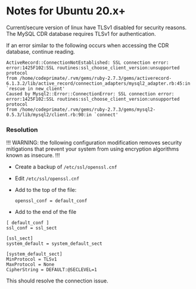 # Notes for Ubuntu 20.x+

Current/secure version of linux have TLSv1 disabled for security reasons. The MySQL CDR database requires TLSv1 for authentication.

If an error similar to the following occurs when accessing the CDR database, continue reading.

```
ActiveRecord::ConnectionNotEstablished: SSL connection error: error:1425F102:SSL routines:ssl_choose_client_version:unsupported protocol
from /home/codeprimate/.rvm/gems/ruby-2.7.3/gems/activerecord-6.1.3.2/lib/active_record/connection_adapters/mysql2_adapter.rb:45:in `rescue in new_client'
Caused by Mysql2::Error::ConnectionError: SSL connection error: error:1425F102:SSL routines:ssl_choose_client_version:unsupported protocol
from /home/codeprimate/.rvm/gems/ruby-2.7.3/gems/mysql2-0.5.3/lib/mysql2/client.rb:90:in `connect'
```

### Resolution

!!! WARNING: the following configuration modification removes security mitigations that prevent your system from using encryption algorithms known as insecure. !!!

* Create a backup of `/etc/ssl/openssl.cnf`
* Edit `/etc/ssl/openssl.cnf`
* Add to the top of the file:

	```
	openssl_conf = default_conf
	```

* Add to the end of the file

```
[ default_conf ]
ssl_conf = ssl_sect

[ssl_sect]
system_default = system_default_sect

[system_default_sect]
MinProtocol = TLSv1
MaxProtocol = None
CipherString = DEFAULT:@SECLEVEL=1
```

This should resolve the connection issue.

